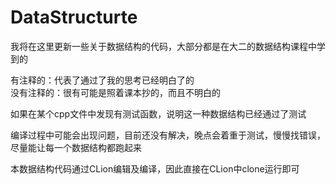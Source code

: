 # DataStructurte

我将在这里更新一些关于数据结构的代码，大部分都是在大二的数据结构课程中学到的  

有注释的：代表了通过了我的思考已经明白了的  
没有注释的：很有可能是照着课本抄的，而且不明白的  

如果在某个cpp文件中发现有测试函数，说明这一种数据结构已经通过了测试  

编译过程中可能会出现问题，目前还没有解决，晚点会着重于测试，慢慢找错误，尽量能让每一个数据结构都跑起来  

本数据结构代码通过CLion编辑及编译，因此直接在CLion中clone运行即可  

